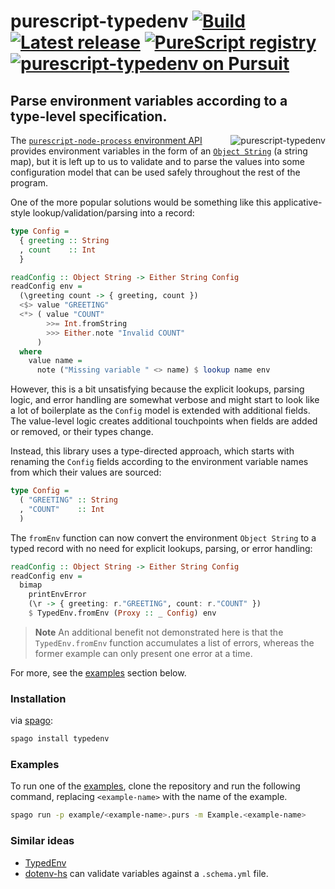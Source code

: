 # purescript-typedenv [![Build](https://github.com/nsaunders/purescript-typedenv/workflows/CI/badge.svg)](https://github.com/nsaunders/purescript-typedenv/actions/workflows/ci.yml) [![Latest release](http://img.shields.io/github/release/nsaunders/purescript-typedenv.svg)](https://github.com/nsaunders/purescript-typedenv/releases) [![PureScript registry](https://img.shields.io/badge/dynamic/json?color=informational&label=registry&query=%24.typedenv.version&url=https%3A%2F%2Fraw.githubusercontent.com%2Fpurescript%2Fpackage-sets%2Fmaster%2Fpackages.json)](https://github.com/purescript/registry) [![purescript-typedenv on Pursuit](https://pursuit.purescript.org/packages/purescript-typedenv/badge)](https://pursuit.purescript.org/packages/purescript-typedenv)
## Parse environment variables according to a type-level specification.

<img src="https://raw.githubusercontent.com/nsaunders/purescript-typedenv/master/img/tile.png" alt="purescript-typedenv" align="right" />

The [`purescript-node-process` environment API](https://pursuit.purescript.org/packages/purescript-node-process/10.0.0/docs/Node.Process#v:getEnv)
provides environment variables in the form of an
[`Object String`](https://pursuit.purescript.org/packages/purescript-foreign-object/2.0.2/docs/Foreign.Object#t:Object)
(a string map), but it is left up to us to validate and to parse the values into some configuration model that can be used
safely throughout the rest of the program.

One of the more popular solutions would be something like this applicative-style lookup/validation/parsing into a record:

```purescript
type Config =
  { greeting :: String
  , count    :: Int
  }

readConfig :: Object String -> Either String Config
readConfig env =
  (\greeting count -> { greeting, count })
  <$> value "GREETING"
  <*> ( value "COUNT"
        >>= Int.fromString
        >>> Either.note "Invalid COUNT"
      )
  where
    value name =
      note ("Missing variable " <> name) $ lookup name env
```

However, this is a bit unsatisfying because the explicit lookups, parsing logic, and error handling are somewhat
verbose and might start to look like a lot of boilerplate as the `Config` model is extended with additional fields.
The value-level logic creates additional touchpoints when fields are added or removed, or their types change.

Instead, this library uses a type-directed approach, which starts with renaming the `Config` fields according to the
environment variable names from which their values are sourced:

```purescript
type Config =
  ( "GREETING" :: String
  , "COUNT"    :: Int
  )
```

The `fromEnv` function can now convert the environment `Object String` to a typed record with no need for explicit
lookups, parsing, or error handling:

```purescript
readConfig :: Object String -> Either String Config
readConfig env =
  bimap
    printEnvError
    (\r -> { greeting: r."GREETING", count: r."COUNT" })
    $ TypedEnv.fromEnv (Proxy :: _ Config) env
```

> **Note**
> An additional benefit not demonstrated here is that the `TypedEnv.fromEnv` function accumulates a list of
> errors, whereas the former example can only present one error at a time.

For more, see the [examples](#examples) section below.

### Installation

via [spago](https://github.com/spacchetti/spago):
```bash
spago install typedenv
```

### Examples

To run one of the [examples](example), clone the repository and run the following command, replacing `<example-name>` with the name of the example.

```bash
spago run -p example/<example-name>.purs -m Example.<example-name>
```

### Similar ideas
* [TypedEnv](https://github.com/freight-hub/TypedEnv)
* [dotenv-hs](https://github.com/stackbuilders/dotenv-hs) can validate variables against a `.schema.yml` file.
